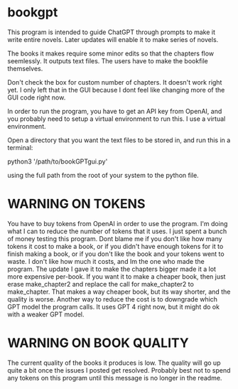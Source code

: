 # bookgpt
This program is intended to guide ChatGPT through prompts to make it write entire novels. Later updates will enable it to make series of novels.

The books it makes require some minor edits so that the chapters flow seemlessly. It outputs text files. The users have to make the bookfile themselves. 


Don't check the box for custom number of chapters. It doesn't work right yet. I only left that in the GUI because I dont feel like changing more of the GUI code right now.

In order to run the program, you have to get an API key from OpenAI, and you probably need to setup a virtual environment to run this. I use a virtual environment.

Open a directory that you want the text files to be stored in, and run this in a terminal:

python3 '/path/to/bookGPTgui.py'

using the full path from the root of your system to the python file.


# WARNING ON TOKENS
You have to buy tokens from OpenAI in order to use the program. I'm doing what I can to reduce the number of tokens that it uses. I just spent a bunch of money testing this program. Dont blame me if you don't like how many tokens it cost to make a book, or if you didn't have enough tokens for it to finish making a book, or if you don't like the book and your tokens went to waste. I don't like how much it costs, and Im the one who made the program. The update I gave it to make the chapters bigger made it a lot more expensive per-book. If you want it to make a cheaper book, then just erase make_chapter2 and replace the call for make_chapter2 to make_chapter. That makes a way cheaper book, but its way shorter, and the quality is worse. Another way to reduce the cost is to downgrade which GPT model the program calls. It uses GPT 4 right now, but it might do ok with a weaker GPT model.


# WARNING ON BOOK QUALITY
The current quality of the books it produces is low. The quality will go up quite a bit once the issues I posted get resolved. Probably best not to spend any tokens on this program until this message is no longer in the readme.

